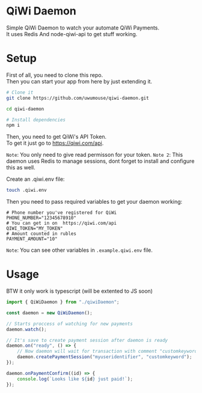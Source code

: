 # QiWi Daemon

Simple QiWi Daemon to watch your automate QiWi Payments.  
It uses Redis And node-qiwi-api to get stuff working.

# Setup

First of all, you need to clone this repo.  
Then you can start your app from here by just extending it.

```bash
# Clone it
git clone https://github.com/uwumouse/qiwi-daemon.git

cd qiwi-daemon

# Install dependencies
npm i
```

Then, you need to get QiWi's API Token.  
To get it just go to https://qiwi.com/api.

`Note`: You only need to give read permisson for your token.
`Note 2`: This daemon uses Redis to manage sessions, dont forget to install and configure this as well.

Create an .qiwi.env file:

```bash
touch .qiwi.env
```

Then you need to pass required variables to get your daemon working:

```env
# Phone number you've registered for QiWi
PHONE_NUMBER="12345678910"
# You can get in on  https://qiwi.com/api
QIWI_TOKEN="MY_TOKEN"
# Amount counted in rubles
PAYMENT_AMOUNT="10"
```

`Note`: You can see other variables in `.example.qiwi.env` file.

# Usage

BTW it only work is typescript (will be extented to JS soon)

```typescript
import { QiWiDaemon } from "./qiwiDaemon";

const daemon = new QiWiDaemon();

// Starts proccess of watching for new payments
daemon.watch();

// It's save to create payment session after daemon is ready
daemon.on("ready", () => {
    // Now daemon will wait for transaction with comment "customkeyword" and then notify you that "myuseridentifier" paid
    daemon.createPaymentSession("myuseridentifier", "customkeyword");
});

daemon.onPaymentConfirm((id) => {
    console.log(`Looks like ${id} just paid!`);
});
```
